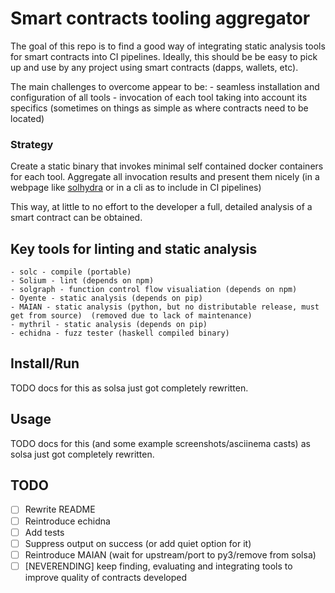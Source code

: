 # Smart contracts tooling aggregator

The goal of this repo is to find a good way of integrating static analysis tools for smart contracts into CI pipelines.
Ideally, this should be be easy to pick up and use by any project using smart contracts (dapps, wallets, etc).

The main challenges to overcome appear to be:
    - seamless installation and configuration of all tools
    - invocation of each tool taking into account its specifics (sometimes on things as simple as where contracts need to be located)

### Strategy

Create a static binary that invokes minimal self contained docker containers for each tool. Aggregate all invocation results and present them nicely (in a webpage like [solhydra](https://github.com/BlockChainCompany/solhydra) or in a cli as to include in CI pipelines)

This way, at little to no effort to the developer a full, detailed analysis of a smart contract can be obtained.

## Key tools for linting and static analysis

    - solc - compile (portable)
    - Solium - lint (depends on npm)
    - solgraph - function control flow visualiation (depends on npm)
    - Oyente - static analysis (depends on pip)
    - MAIAN - static analysis (python, but no distributable release, must get from source)  (removed due to lack of maintenance)
    - mythril - static analysis (depends on pip)
    - echidna - fuzz tester (haskell compiled binary)

## Install/Run

TODO docs for this as solsa just got completely rewritten.

## Usage

TODO docs for this (and some example screenshots/asciinema casts) as solsa just got completely rewritten.

## TODO

  - [ ] Rewrite README
  - [ ] Reintroduce echidna
  - [ ] Add tests
  - [ ] Suppress output on success (or add quiet option for it)
  - [ ] Reintroduce MAIAN (wait for upstream/port to py3/remove from solsa)
  - [ ] [NEVERENDING] keep finding, evaluating and integrating tools to improve quality of contracts developed
